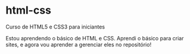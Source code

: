 # html-css
 
 Curso de HTML5 e CSS3 para iniciantes

 Estou aprendendo o básico de HTML e CSS. Aprendi o básico para criar sites, e agora vou aprender a gerenciar eles no repositório!

